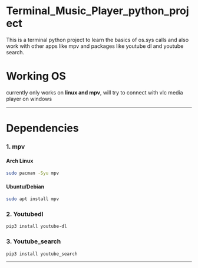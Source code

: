 # Terminal_Music_Player_python_project
This is a terminal python project to learn the basics of os.sys calls and also work with other apps like mpv and packages like youtube dl and youtube search.

# Working OS
currently only works on <b>linux and mpv</b>, will try to connect with vlc media player on windows 
<hr>

# Dependencies
### 1. mpv
#### Arch Linux
```sh
sudo pacman -Syu mpv
```
#### Ubuntu/Debian
```sh
sudo apt install mpv
```

### 2. Youtubedl
```sh
pip3 install youtube-dl
```

### 3. Youtube_search
```sh
pip3 install youtube_search
```
<hr>
